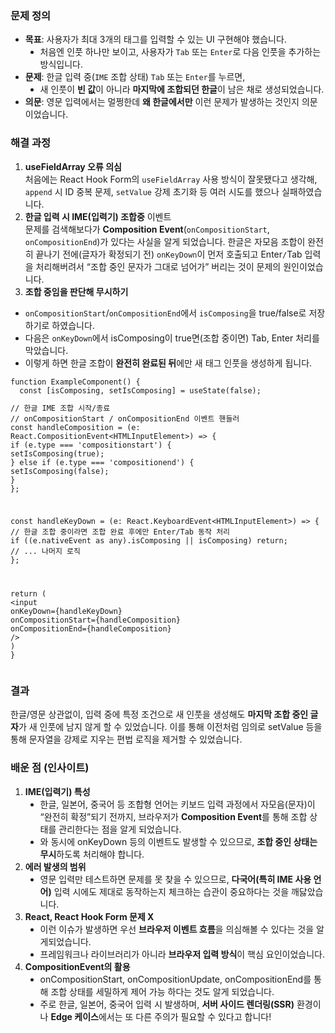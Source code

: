 <h3 data-ke-size="size23"><b>문제 정의</b></h3>
<ul style="list-style-type: disc;" data-ke-list-type="disc">
<li><b>목표</b>: 사용자가 최대 3개의 태그를 입력할 수 있는 UI 구현해야 했습니다.
<ul style="list-style-type: disc;" data-ke-list-type="disc">
<li>처음엔 인풋 하나만 보이고, 사용자가 <code>Tab</code> 또는 <code>Enter</code>로 다음 인풋을 추가하는 방식입니다.</li>
</ul>
</li>
<li><b>문제</b>: 한글 입력 중(<code>IME</code> 조합 상태) <code>Tab</code> 또는 <code>Enter</code>를 누르면,
<ul style="list-style-type: disc;" data-ke-list-type="disc">
<li>새 인풋이 <b>빈 값</b>이 아니라 <b>마지막에 조합되던 한글</b>이 남은 채로 생성되었습니다.</li>
</ul>
</li>
<li><b>의문</b>: 영문 입력에서는 멀쩡한데 <b>왜 한글에서만</b> 이런 문제가 발생하는 것인지 의문이었습니다.</li>
</ul>
<h3 data-ke-size="size23"><b>해결 과정</b></h3>
<ol style="list-style-type: decimal;" data-ke-list-type="decimal">
<li><b>useFieldArray 오류 의심</b><br />처음에는 React Hook Form의 <code>useFieldArray</code> 사용 방식이 잘못됐다고 생각해, <code>append</code> 시 ID 중복 문제, <code>setValue</code> 강제 초기화 등 여러 시도를 했으나 실패하였습니다.</li>
<li><b>한글 입력 시 IME(입력기) 조합중</b> 이벤트<br />문제를 검색해보다가 <b>Composition Event</b>(<code>onCompositionStart</code>, <code>onCompositionEnd</code>)가 있다는 사실을 알게 되었습니다. 한글은 자모음 조합이 완전히 끝나기 전에(글자가 확정되기 전) <code>onKeyDown</code>이 먼저 호출되고 Enter<code>/</code>Tab 입력을 처리해버려서 &ldquo;조합 중인 문자가 그대로 넘어가&rdquo; 버리는 것이 문제의 원인이었습니다.</li>
<li><b>조합 중임을 판단해 무시하기</b></li>
</ol>
<ul style="list-style-type: disc;" data-ke-list-type="disc">
<li><code>onCompositionStart</code>/<code>onCompositionEnd</code>에서 <code>isComposing</code>을 true/false로 저장하기로 하였습니다.</li>
<li>다음은 <code>onKeyDown</code>에서 isComposing이 true면(조합 중이면) Tab, Enter 처리를 막았습니다.</li>
<li>이렇게 하면 한글 조합이 <b>완전히 완료된 뒤</b>에만 새 태그 인풋을 생성하게 됩니다.</li>
</ul>
<pre class="javascript"><code>function ExampleComponent() {
  const [isComposing, setIsComposing] = useState(false);
<p>// 한글 IME 조합 시작/종료
// onCompositionStart / onCompositionEnd 이벤트 핸들러
const handleComposition = (e: React.CompositionEvent&lt;HTMLInputElement&gt;) =&gt; {
if (e.type === 'compositionstart') {
setIsComposing(true);
} else if (e.type === 'compositionend') {
setIsComposing(false);
}
};</p>
<p>const handleKeyDown = (e: React.KeyboardEvent&lt;HTMLInputElement&gt;) =&gt; {
// 한글 조합 중이라면 조합 완료 후에만 Enter/Tab 동작 처리
if ((e.nativeEvent as any).isComposing || isComposing) return;
// ... 나머지 로직
};</p>
<p>return (
&lt;input
onKeyDown={handleKeyDown}
onCompositionStart={handleComposition}
onCompositionEnd={handleComposition}
/&gt;
)
}</code></pre></p>
<h3 data-ke-size="size23"><b>결과</b></h3>
<p data-ke-size="size16">한글/영문 상관없이, 입력 중에 특정 조건으로 새 인풋을 생성해도 <b>마지막 조합 중인 글자</b>가 새 인풋에 남지 않게 할 수 있었습니다. 이를 통해 이전처럼 임의로 setValue 등을 통해 문자열을 강제로 지우는 편법 로직을 제거할 수 있었습니다.</p>
<h3 data-ke-size="size23"><b>배운 점 (인사이트)</b></h3>
<ol style="list-style-type: decimal;" data-ke-list-type="decimal">
<li><b>IME(입력기) 특성</b>
<ul style="list-style-type: disc;" data-ke-list-type="disc">
<li>한글, 일본어, 중국어 등 조합형 언어는 키보드 입력 과정에서 자모음(문자)이 &ldquo;완전히 확정&rdquo;되기 전까지, 브라우저가 <b>Composition Event</b>를 통해 조합 상태를 관리한다는 점을 알게 되었습니다.</li>
<li>와 동시에 onKeyDown 등의 이벤트도 발생할 수 있으므로, <b>조합 중인 상태는 무시</b>하도록 처리해야 합니다.</li>
</ul>
</li>
<li><b>에러 발생의 범위</b>
<ul style="list-style-type: disc;" data-ke-list-type="disc">
<li>영문 입력만 테스트하면 문제를 못 찾을 수 있으므로, <b>다국어(특히 IME 사용 언어)</b> 입력 시에도 제대로 동작하는지 체크하는 습관이 중요하다는 것을 깨닳았습니다.</li>
</ul>
</li>
<li><b>React, React Hook Form 문제 X</b>
<ul style="list-style-type: disc;" data-ke-list-type="disc">
<li>이런 이슈가 발생하면 우선 <b>브라우저 이벤트 흐름</b>을 의심해볼 수 있다는 것을 알게되었습니다.</li>
<li>프레임워크나 라이브러리가 아니라 <b>브라우저 입력 방식</b>이 핵심 요인이었습니다.</li>
</ul>
</li>
<li><b>CompositionEvent의 활용</b>
<ul style="list-style-type: disc;" data-ke-list-type="disc">
<li>onCompositionStart, onCompositionUpdate, onCompositionEnd를 통해 조합 상태를 세밀하게 제어 가능 하다는 것도 알게 되었습니다.</li>
<li>주로 한글, 일본어, 중국어 입력 시 발생하며, <b>서버 사이드 렌더링(SSR)</b> 환경이나 <b>Edge 케이스</b>에서는 또 다른 주의가 필요할 수 있다고 합니다!</li>
</ul>
</li>
</ol>